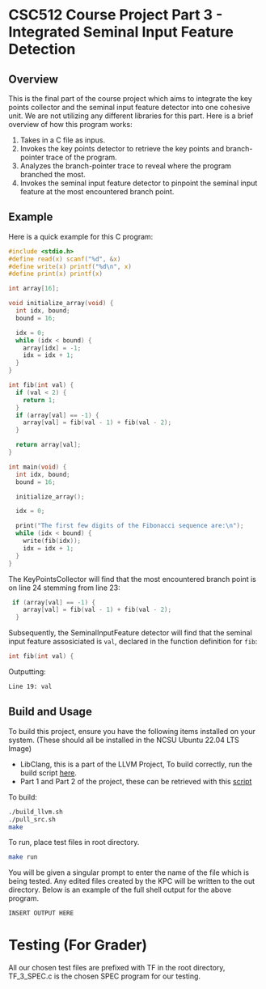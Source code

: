 # CSC512 Course Project Part 3 - Integrated Seminal Input Feature Detection

## Overview
This is the final part of the course project which aims to integrate the key points collector and the seminal input feature detector into one cohesive unit. We are not utilizing any different libraries for this part. Here is a brief overview of how this program works:
1. Takes in a C file as inpus.
2. Invokes the key points detector to retrieve the key points and branch-pointer trace of the program.
3. Analyzes the branch-pointer trace to reveal where the program branched the most.
4. Invokes the seminal input feature detector to pinpoint the seminal input feature at the most encountered branch point.

## Example
Here is a quick example for this C program:
```c
#include <stdio.h>
#define read(x) scanf("%d", &x)
#define write(x) printf("%d\n", x)
#define print(x) printf(x)

int array[16];

void initialize_array(void) {
  int idx, bound;
  bound = 16;

  idx = 0;
  while (idx < bound) {
    array[idx] = -1;
    idx = idx + 1;
  }
}

int fib(int val) {
  if (val < 2) {
    return 1;
  }
  if (array[val] == -1) {
    array[val] = fib(val - 1) + fib(val - 2);
  }

  return array[val];
}

int main(void) {
  int idx, bound;
  bound = 16;

  initialize_array();

  idx = 0;

  print("The first few digits of the Fibonacci sequence are:\n");
  while (idx < bound) {
    write(fib(idx));
    idx = idx + 1;
  }
}
```
The KeyPointsCollector will find that the most encountered branch point is on line 24 stemming from line 23:
```c
 if (array[val] == -1) {
    array[val] = fib(val - 1) + fib(val - 2);
  }
```
Subsequently, the SeminalInputFeature detector will find that the seminal input feature assosiciated is ```val```, declared in the function definition for ```fib```:
```c
int fib(int val) {
```
Outputting:
```bash
Line 19: val
```

## Build and Usage
To build this project, ensure you have the following items installed on your system. (These should all be installed in the NCSU Ubuntu 22.04 LTS Image)<br>
- LibClang, this is a part of the LLVM Project, To build correctly, run the build script [here](https://github.com/NCSU-CSC512-Course-Project/part3-dev/blob/main/build_llvm.sh).
- Part 1 and Part 2 of the project, these can be retrieved with this [script](https://github.com/NCSU-CSC512-Course-Project/part3-dev/blob/main/pull_src.sh)

To build:
```bash
./build_llvm.sh
./pull_src.sh
make
```
To run, place test files in root directory.
```bash
make run
```
You will be given a singular prompt to enter the name of the file which is being tested. Any edited files created by the KPC will be written to the out directory. Below is an example of the full shell output for the above program.
```
INSERT OUTPUT HERE
```
# Testing (For Grader)
All our chosen test files are prefixed with TF in the root directory, TF_3_SPEC.c is the chosen SPEC program for our testing.


